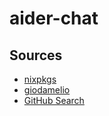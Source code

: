 # aider-chat

## Sources

- [nixpkgs](https://github.com/NixOS/nixpkgs/blob/master/pkgs/by-name/ai/aider-chat/package.nix)
- [giodamelio](https://github.com/giodamelio/nixos-configs/blob/f457513ab24f21398940859cdef588098e5c2c64/src/packages/aider.nix)
- [GitHub Search](https://github.com/search?q=lang%3Anix+aider+buildPythonApplication&type=code)
